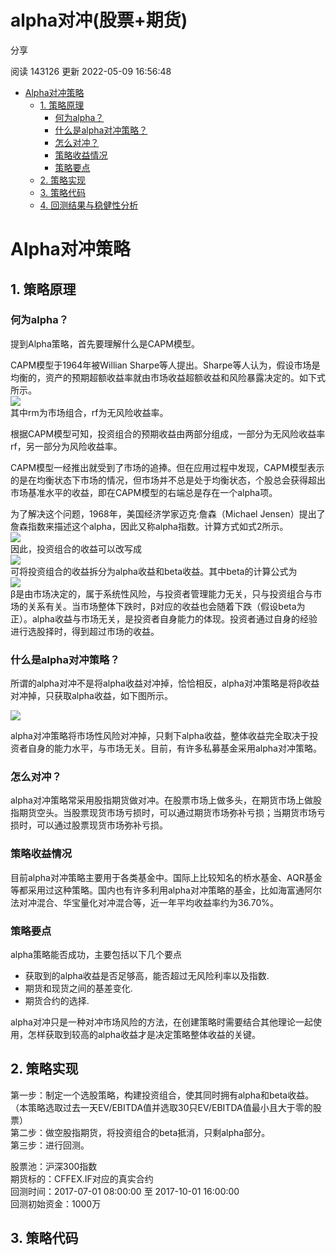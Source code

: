 # alpha对冲(股票+期货)

分享

阅读 143126
 更新 2022-05-09 16:56:48

* [Alpha对冲策略](#d4f501d529728393)
  + [1. 策略原理](#c4a1bed1475f07da)
    - [何为alpha？](#f27fbfaa13560440)
    - [什么是alpha对冲策略？](#04a1252f01719cb4)
    - [怎么对冲？](#cec42677286aab15)
    - [策略收益情况](#28b65952cc2121da)
    - [策略要点](#32fbd110ec5d9a83)
  + [2. 策略实现](#90594d462f3ea350)
  + [3. 策略代码](#69a3fc437f0227e3)
  + [4. 回测结果与稳健性分析](#3e2df45effccee1c)

# Alpha对冲策略

## 1. 策略原理

### 何为alpha？

提到Alpha策略，首先要理解什么是CAPM模型。

CAPM模型于1964年被Willian Sharpe等人提出。Sharpe等人认为，假设市场是均衡的，资产的预期超额收益率就由市场收益超额收益和风险暴露决定的。如下式所示。  
![](/uploads/202010/attach_1642f606dd5564c6.png)  
其中rm为市场组合，rf为无风险收益率。

根据CAPM模型可知，投资组合的预期收益由两部分组成，一部分为无风险收益率rf，另一部分为风险收益率。

CAPM模型一经推出就受到了市场的追捧。但在应用过程中发现，CAPM模型表示的是在均衡状态下市场的情况，但市场并不总是处于均衡状态，个股总会获得超出市场基准水平的收益，即在CAPM模型的右端总是存在一个alpha项。

为了解决这个问题，1968年，美国经济学家迈克·詹森（Michael Jensen）提出了詹森指数来描述这个alpha，因此又称alpha指数。计算方式如式2所示。  
![](/uploads/202010/attach_1642f609cc4ce9bf.png)  
因此，投资组合的收益可以改写成  
![](/uploads/202010/attach_1642f60c9ff81fb5.png)  
可将投资组合的收益拆分为alpha收益和beta收益。其中beta的计算公式为  
![](/uploads/202010/attach_1642f610efd39a5a.png)  
β是由市场决定的，属于系统性风险，与投资者管理能力无关，只与投资组合与市场的关系有关。当市场整体下跌时，β对应的收益也会随着下跌（假设beta为正）。alpha收益与市场无关，是投资者自身能力的体现。投资者通过自身的经验进行选股择时，得到超过市场的收益。

### 什么是alpha对冲策略？

所谓的alpha对冲不是将alpha收益对冲掉，恰恰相反，alpha对冲策略是将β收益对冲掉，只获取alpha收益，如下图所示。

![](/uploads/202010/attach_1642f61acc4df4ad.png)

alpha对冲策略将市场性风险对冲掉，只剩下alpha收益，整体收益完全取决于投资者自身的能力水平，与市场无关。目前，有许多私募基金采用alpha对冲策略。

### 怎么对冲？

alpha对冲策略常采用股指期货做对冲。在股票市场上做多头，在期货市场上做股指期货空头。当股票现货市场亏损时，可以通过期货市场弥补亏损；当期货市场亏损时，可以通过股票现货市场弥补亏损。

### 策略收益情况

目前alpha对冲策略主要用于各类基金中。国际上比较知名的桥水基金、AQR基金等都采用过这种策略。国内也有许多利用alpha对冲策略的基金，比如海富通阿尔法对冲混合、华宝量化对冲混合等，近一年平均收益率约为36.70%。

### 策略要点

alpha策略能否成功，主要包括以下几个要点

* 获取到的alpha收益是否足够高，能否超过无风险利率以及指数.
* 期货和现货之间的基差变化.
* 期货合约的选择.

alpha对冲只是一种对冲市场风险的方法，在创建策略时需要结合其他理论一起使用，怎样获取到较高的alpha收益才是决定策略整体收益的关键。

## 2. 策略实现

第一步：制定一个选股策略，构建投资组合，使其同时拥有alpha和beta收益。  
（本策略选取过去一天EV/EBITDA值并选取30只EV/EBITDA值最小且大于零的股票）  
第二步：做空股指期货，将投资组合的beta抵消，只剩alpha部分。  
第三步：进行回测。

股票池：沪深300指数  
期货标的：CFFEX.IF对应的真实合约  
回测时间：2017-07-01 08:00:00 至 2017-10-01 16:00:00  
回测初始资金：1000万

## 3. 策略代码

```